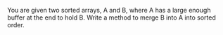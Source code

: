 You are given two sorted arrays, A and B, where A has a large enough buffer at the end to hold B. Write a method to merge B into A into sorted order.